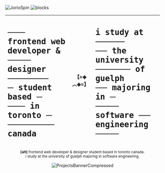![JorioSpin](https://github.com/user-attachments/assets/f9de27e2-6803-470d-84eb-d56bf322b889)
![blocks](https://github.com/user-attachments/assets/b6f2593a-7266-459d-b0c1-d058cf3d85d9)

<div align="center">

| <samp><h1 align="left"> ~~⠀⠀⠀~~ frontend web</br>developer & ~~⠀⠀⠀⠀~~</br>designer ~~⠀⠀⠀⠀⠀⠀⠀~~</br> ~~⠀~~ student based ~~⠀~~</br>~~⠀⠀⠀~~ in toronto ~~⠀~~</br> ~~⠀⠀⠀⠀⠀⠀⠀⠀~~ canada</h1></samp> |【=◈︿◈=】  | <samp><h1 align="left">i study at ~~⠀⠀⠀⠀⠀~~</br>~~⠀⠀~~ the university</br>~~⠀⠀⠀⠀⠀⠀~~ of guelph</br>~~⠀⠀~~ majoring in ~~⠀~~</br>~~⠀⠀⠀⠀~~ software ~~⠀⠀~~</br>engineering ~~⠀⠀⠀⠀~~</h1></samp>
:---: | :---: | :---:

<sup>**[alt]** frontend web developer & designer student based in toronto canada.</br>i study at the university of guelph majoring in software engineering.</sup>


![ProjectsBannerCompressed](https://github.com/user-attachments/assets/81936edc-7c8d-4d62-b6dd-6fd378768948)
